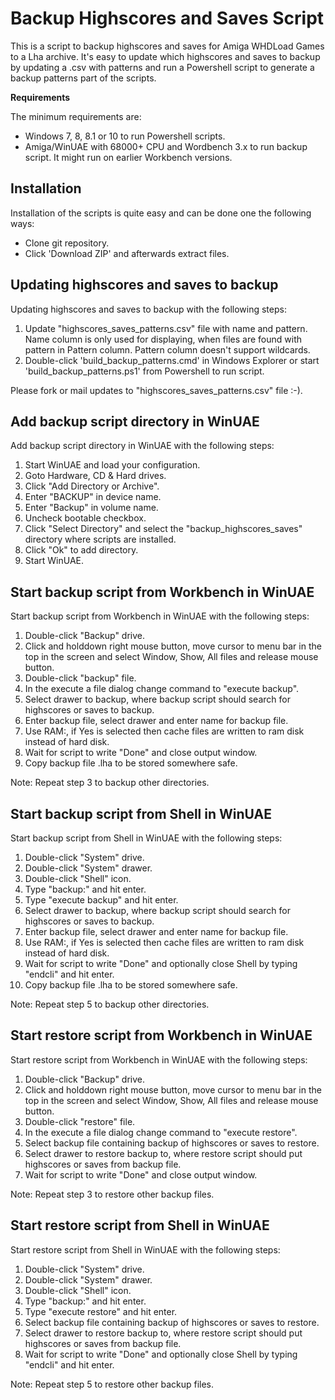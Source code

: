 # Backup Highscores and Saves Script

This is a script to backup highscores and saves for Amiga WHDLoad Games to a Lha archive. It's easy to update which highscores and saves to backup by updating a .csv with patterns and run a Powershell script to generate a backup patterns part of the scripts.

**Requirements**

The minimum requirements are:

* Windows 7, 8, 8.1 or 10 to run Powershell scripts.
* Amiga/WinUAE with 68000+ CPU and Wordbench 3.x to run backup script. It might run on earlier Workbench versions.

## Installation

Installation of the scripts is quite easy and can be done one the following ways: 

* Clone git repository.
* Click 'Download ZIP' and afterwards extract files.

## Updating highscores and saves to backup

Updating highscores and saves to backup with the following steps:

1. Update "highscores_saves_patterns.csv" file with name and pattern. Name column is only used for displaying, when files are found with pattern in Pattern column. Pattern column doesn't support wildcards.
2. Double-click 'build_backup_patterns.cmd' in Windows Explorer or start 'build_backup_patterns.ps1' from Powershell to run script.

Please fork or mail updates to "highscores_saves_patterns.csv" file :-).

## Add backup script directory in WinUAE

Add backup script directory in WinUAE with the following steps:

1. Start WinUAE and load your configuration.
2. Goto Hardware, CD & Hard drives.
3. Click "Add Directory or Archive".
4. Enter "BACKUP" in device name.
5. Enter "Backup" in volume name.
6. Uncheck bootable checkbox.
7. Click "Select Directory" and select the "backup_highscores_saves" directory where scripts are installed.
8. Click "Ok" to add directory.
9. Start WinUAE.

## Start backup script from Workbench in WinUAE

Start backup script from Workbench in WinUAE with the following steps:

1. Double-click "Backup" drive.
2. Click and holddown right mouse button, move cursor to menu bar in the top in the screen and select Window, Show, All files and release mouse button.
3. Double-click "backup" file.
4. In the execute a file dialog change command to "execute backup".
5. Select drawer to backup, where backup script should search for highscores or saves to backup.
6. Enter backup file, select drawer and enter name for backup file.
7. Use RAM:, if Yes is selected then cache files are written to ram disk instead of hard disk.
8. Wait for script to write "Done" and close output window.
9. Copy backup file .lha to be stored somewhere safe.

Note: Repeat step 3 to backup other directories.

## Start backup script from Shell in WinUAE

Start backup script from Shell in WinUAE with the following steps:

1. Double-click "System" drive.
2. Double-click "System" drawer.
3. Double-click "Shell" icon.
4. Type "backup:" and hit enter.
5. Type "execute backup" and hit enter.
5. Select drawer to backup, where backup script should search for highscores or saves to backup.
6. Enter backup file, select drawer and enter name for backup file.
7. Use RAM:, if Yes is selected then cache files are written to ram disk instead of hard disk.
8. Wait for script to write "Done" and optionally close Shell by typing "endcli" and hit enter.
9. Copy backup file .lha to be stored somewhere safe.

Note: Repeat step 5 to backup other directories. 

## Start restore script from Workbench in WinUAE

Start restore script from Workbench in WinUAE with the following steps:

1. Double-click "Backup" drive.
2. Click and holddown right mouse button, move cursor to menu bar in the top in the screen and select Window, Show, All files and release mouse button.
3. Double-click "restore" file.
4. In the execute a file dialog change command to "execute restore".
5. Select backup file containing backup of highscores or saves to restore.
6. Select drawer to restore backup to, where restore script should put highscores or saves from backup file.
7. Wait for script to write "Done" and close output window.

Note: Repeat step 3 to restore other backup files. 

## Start restore script from Shell in WinUAE

Start restore script from Shell in WinUAE with the following steps:
1. Double-click "System" drive.
2. Double-click "System" drawer.
3. Double-click "Shell" icon.
4. Type "backup:" and hit enter.
5. Type "execute restore" and hit enter.
6. Select backup file containing backup of highscores or saves to restore.
7. Select drawer to restore backup to, where restore script should put highscores or saves from backup file.
8. Wait for script to write "Done" and optionally close Shell by typing "endcli" and hit enter.

Note: Repeat step 5 to restore other backup files. 
